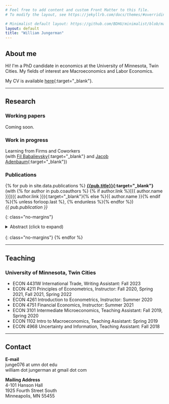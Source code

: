 ```yaml
---
# Feel free to add content and custom Front Matter to this file.
# To modify the layout, see https://jekyllrb.com/docs/themes/#overriding-theme-defaults

# Minimalist default layout: https://github.com/BDHU/minimalist/blob/main/_layouts/default.html
layout: default
title: "William Jungerman"
---
```


## About me
Hi! I'm a PhD candidate in economics at the University of Minnesota, Twin Cities. My fields of interest are Macroeconomics and Labor Economics.

My CV is available [here](/assets/papers/cv.pdf){:target="_blank"}.

---

## Research

### Working papers
Coming soon.

### Work in progress
Learning from Firms and Coworkers \
(with [Fil Babalievsky](https://fil-babalievsky.squarespace.com/){:target="_blank"} and [Jacob Adenbaum](https://jacobadenbaum.github.io/){:target="_blank"})

### Publications
<!-- 
**[Brexit, the City of London, and the prospects for portfolio investment](/assets/papers/EichengreenJungermanLiu2019.pdf){:target="_blank"}** \
(with [Barry Eichengreen](https://eml.berkeley.edu/~eichengr/){:target="_blank"} and Mingyang (Chris) Liu)
{: class="no-margins"}
<details>
    <summary>Abstract (click to expand)</summary>
    This paper examines the international financial consequences of Brexit. It first pro- vides a survey of the still limited literature on EU membership and international capital flows. It then provides new estimates of the impact of Brexit on cross-border investment utilizing data from the IMF’s Consolidated Portfolio Investment Survey. It lastly provides a comparative analysis of these same issues using data on cross- border capital flows from the BIS. The conclusion is that the impact on cross-border capital flows to and from the UK is likely to be substantial.
</details>

<br/>
{: class="no-margins"}
-->

{% for pub in site.data.publications %}
  **[{{pub.title}}]({{pub.link}}){:target="_blank"}** \
  (with {% for author in pub.coauthors %} {% if author.link %}[{{ author.name }}]({{ author.link }}){:target="_blank"}{% else %}{{ author.name }}{% endif %}{% unless forloop.last %}, {% endunless %}{% endfor %}) \
  *{{ pub.publication }}*
  <!-- This applies apply the no-margins class to prev paragraph to remove margins -->
  {: class="no-margins"}
  <details>
      <summary>Abstract (click to expand)</summary>
      {{ pub.abstract }}
  </details>

  <!-- This creates line break to space out items; need the no-margins class also since this gets automatically wrapped with a <p> which by default has extra margins -->
  <br/>
  {: class="no-margins"}
{% endfor %}


---
## Teaching

### University of Minnesota, Twin Cities 
- ECON 4431W International Trade, Writing Assistant: Fall 2023
- ECON 4211 Principles of Econometrics, Instructor: Fall 2020, Spring 2021, Fall 2021, Spring 2022
- ECON 4261 Introduction to Econometrics, Instructor: Summer 2020
- ECON 4751 Financial Economics, Instructor: Summer 2021
- ECON 3101 Intermediate Microeconomics, Teaching Assistant: Fall 2019, Spring 2020
- ECON 1102 Intro to Macroeconomics, Teaching Assistant: Spring 2019
- ECON 4968 Uncertainty and Information, Teaching Assistant: Fall 2018

---

## Contact

**E-mail** \
junge076 at umn dot edu \
    william dot jungerman at gmail dot com

**Mailing Address** \
4-101 Hanson Hall \
1925 Fourth Street South \
Minneapolis, MN 55455
